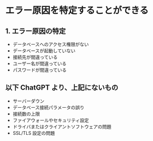 # エラー原因を特定することができる

## 1. エラー原因の特定

- データベースへのアクセス権限がない
- データベースが起動していない
- 接続先が間違っている
- ユーザー名が間違っている
- パスワードが間違っている

## 以下 ChatGPT より、上記にないもの

- サーバーダウン
- データベース接続パラメータの誤り
- 接続数の上限
- ファイアウォールやセキュリティ設定
- ドライバまたはクライアントソフトウェアの問題
- SSL/TLS 設定の問題
